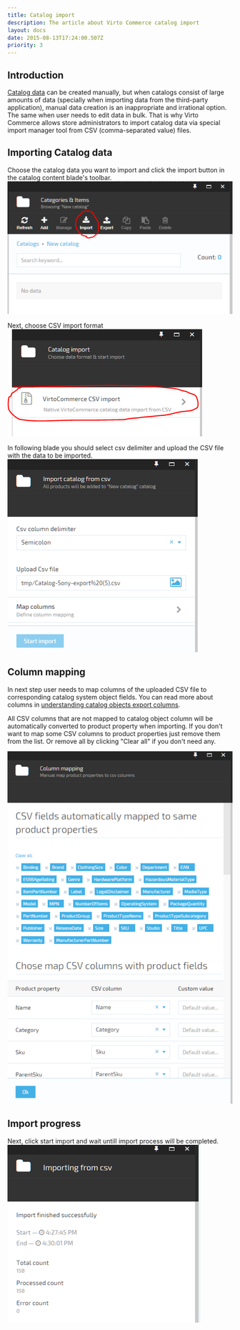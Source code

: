 ```yaml
---
title: Catalog import
description: The article about Virto Commerce catalog import
layout: docs
date: 2015-08-13T17:24:00.507Z
priority: 3
---
```

## Introduction

<a class="crosslink" href="https://virtocommerce.com/product-information-management" target="_blank">Catalog data</a> can be created manually, but when catalogs consist of large amounts of data (specially when importing data from the third-party application), manual data creation is an inappropriate and irrational option. The same when user needs to edit data in bulk. That is why Virto Commerce allows store administrators to import catalog data via special import manager tool from CSV (comma-separated value) files.

## Importing Catalog data

Choose the catalog data you want to import and click the import button in the catalog content blade's toolbar.
![](../../../assets/images/docs/base64314b993742e2e44b.png)

Next, choose CSV import format
![](../../../assets/images/docs/base6492b2a7c4abc03078.png)

In following blade you should select csv delimiter and upload the CSV file with the data to be imported.
![](../../../assets/images/docs/base64b0f0d5848f13a3fa.png)

## Column mapping

In next step user needs to map columns of the uploaded CSV file to corresponding catalog system object fields. You can read more about columns in [understanding catalog objects export columns](docs/vc2userguide/merchandise-management/catalog-export).

All CSV columns that are not mapped to catalog object column will be automatically converted to product property when importing. If you don't want to map some CSV columns to product properties just remove them from the list. Or remove all by clicking "Clear all" if you don't need any.

![](../../../assets/images/docs/base64716a5adfef2ed98f.png)

## Import progress

Next, click start import and wait untill import process will be completed.
![](../../../assets/images/docs/base64a4f035f7ce9c3ad1.png)